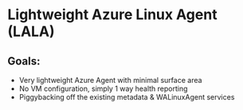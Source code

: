 # Lightweight Azure Linux Agent (LALA)

## Goals:
- Very lightweight Azure Agent with minimal surface area
- No VM configuration, simply 1 way health reporting
- Piggybacking off the existing metadata & WALinuxAgent services
